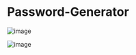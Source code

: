 # Password-Generator

![image](https://github.com/RGMCode/Password-Generator/assets/90555783/e51c2246-4c71-45df-bd19-115123db117c)

![image](https://github.com/RGMCode/Password-Generator/assets/90555783/95cbe2ad-50e6-4041-8f9d-39ed96b44b15)

